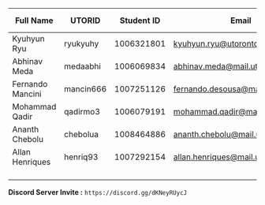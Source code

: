 | Full Name        | UTORID    | Student ID | Email                             | Best Way to Contact | Discord Username       |
|------------------|-----------|------------|-----------------------------------|---------------------|------------------------|
| Kyuhyun Ryu      | ryukyuhy  | 1006321801 | kyuhyun.ryu@utoronto.ca           | Discord/Email       | `korea eric#2022`      |
| Abhinav Meda     | medaabhi  | 1006069834 | abhinav.meda@mail.utoronto.ca     | Discord/Email       | `abhinav#3088`         |
| Fernando Mancini | mancin666 | 1007251126 | fernando.desousa@mail.utoronto.ca | Discord/Email       | `Nando#9021`           |
| Mohammad Qadir   | qadirmo3  | 1006079191 | mohammad.qadir@mail.utoronto.ca   | Discord             | `Domi#1725`            |
| Ananth Chebolu   | chebolua  | 1008464886 | ananth.chebolu@mail.utoronto.ca   | Discord/Email       | `ant#0095`             |
| Allan Henriques  | henriq93  | 1007292154 | allan.henriques@mail.utoronto.ca  |                     | `Allan Henriques#9038` |
|                  |           |            |                                   |                     | `Singularity_1#1949`   |

**Discord Server Invite :** `https://discord.gg/dKNeyRUycJ`
